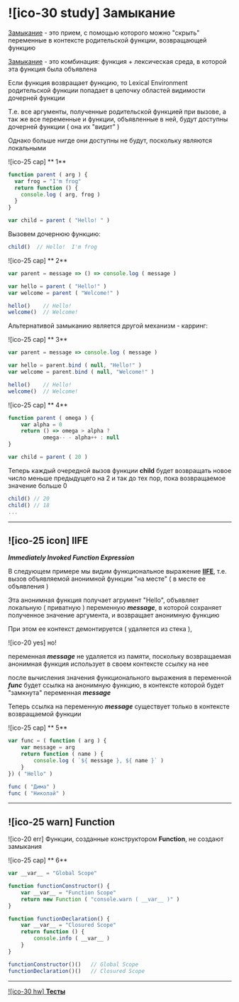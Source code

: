 # ![ico-30 study] Замыкание

[Замыкание](https://www.w3schools.com/js/js_function_closures.asp "W3Schools") - это прием, с помощью которого можно "скрыть" переменные в контексте родительской функции, возвращающей функцию

[Замыкание](https://developer.mozilla.org/en-US/docs/Web/JavaScript/Closures) - это комбинация: функция + лексическая среда, в которой эта функция была объявлена

Если функция возвращает функцию, то Lexical Environment родительской функции попадает в цепочку областей видимости дочерней функции

Т.е. все аргументы, полученные родительской функцией при вызове, а так же все переменные и функции, объявленные в ней, будут доступны дочерней функции ( она их "видит" )

Однако больше нигде они доступны не будут, поскольку являются локальными

![ico-25 cap] ** 1**

~~~js
function parent ( arg ) {
  var frog = "I'm frog"
  return function () {
    console.log ( arg, frog )
  }
}

var child = parent ( "Hello! " )
~~~

Вызовем дочернюю функцию:

~~~js
child()  // Hello!  I'm frog
~~~

![ico-25 cap] ** 2**

~~~js
var parent = message => () => console.log ( message )

var hello = parent ( "Hello!" )
var welcome = parent ( "Welcome!" )

hello()    // Hello!
welcome()  // Welcome!
~~~

Альтернативой замыканию является другой механизм - карринг:

![ico-25 cap] ** 3**

~~~js
var parent = message => console.log ( message )

var hello = parent.bind ( null, "Hello!" )
var welcome = parent.bind ( null, "Welcome!" )

hello()    // Hello!
welcome()  // Welcome!
~~~

![ico-25 cap] ** 4**

~~~js
function parent ( omega ) {
    var alpha = 0
    return () => omega > alpha ?
           omega-- - alpha++ : null
}

var child = parent ( 20 )
~~~

Теперь каждый очередной вызов функции **child** будет возвращать новое число меньше предыдущего на 2
и так до тех пор, пока возвращаемое значение больше 0

~~~js
child() // 20
child() // 18
...
~~~

_______________________

## ![ico-25 icon] IIFE

**_Immediately Invoked Function Expression_**

В следующем примере мы видим функциональное выражение [**IIFE**](https://developer.mozilla.org/uk/docs/Glossary/IIFE "MDN"), т.е. вызов объявляемой анонимной функции "на месте"
( в месте ее объявления )

Эта анонимная функция получает агрумент "Hello", объявляет локальную ( приватную ) переменную **_message_**, в которой сохраняет полученное значение аргумента, и возвращает анонимную функцию

При этом ее контекст демонтируется ( удаляется из стека ),

![ico-20 yes] но!

переменная  **_message_**  не удаляется из памяти, поскольку возвращаемая анонимная функция использует в своем контексте ссылку на нее

после вычисления значения функционального выражения в переменной **_func_** будет ссылка на анонимную функцию,
в контексте которой будет "замкнута" переменная **_message_**

Теперь ссылка на переменную **_message_** существует только в контексте возвращаемой функции

![ico-25 cap] ** 5**

~~~javascript
var func = ( function ( arg ) {
    var message = arg
    return function ( name ) {
        console.log ( `${ message }, ${ name }` )
    }
}) ( "Hello" )

func ( "Дима" )
func ( "Николай" )
~~~

_____________________________

## ![ico-25 warn] Function

![ico-20 err] Функции, созданные конструктором **Function**, не создают замыкания

![ico-25 cap] ** 6**

~~~javascript
var __var__ = "Global Scope"

function functionConstructor() {
    var __var__ = "Function Scope"
    return new Function ( "console.warn ( __var__ )" )
}

function functionDeclaration() {
    var __var__ = "Closured Scope"
    return function () {
        console.info ( __var__ )
    }
}

functionConstructor()()   // Global Scope
functionDeclaration()()   // Closured Scope
~~~

_____________________________

[![ico-30 hw] **Тесты**](https://garevna.github.io/js-quiz/#closures)

